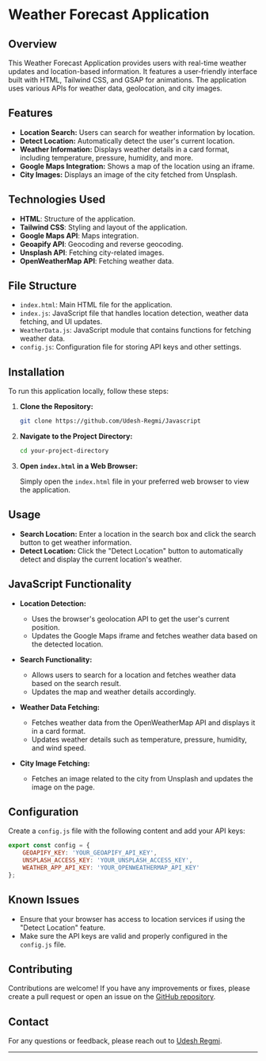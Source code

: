 

# Weather Forecast Application

## Overview

This Weather Forecast Application provides users with real-time weather updates and location-based information. It features a user-friendly interface built with HTML, Tailwind CSS, and GSAP for animations. The application uses various APIs for weather data, geolocation, and city images.

## Features

- **Location Search:** Users can search for weather information by location.
- **Detect Location:** Automatically detect the user's current location.
- **Weather Information:** Displays weather details in a card format, including temperature, pressure, humidity, and more.
- **Google Maps Integration:** Shows a map of the location using an iframe.
- **City Images:** Displays an image of the city fetched from Unsplash.

## Technologies Used

- **HTML**: Structure of the application.
- **Tailwind CSS**: Styling and layout of the application.
- **Google Maps API**: Maps integration.
- **Geoapify API**: Geocoding and reverse geocoding.
- **Unsplash API**: Fetching city-related images.
- **OpenWeatherMap API**: Fetching weather data.

## File Structure

- `index.html`: Main HTML file for the application.
- `index.js`: JavaScript file that handles location detection, weather data fetching, and UI updates.
- `WeatherData.js`: JavaScript module that contains functions for fetching weather data.
- `config.js`: Configuration file for storing API keys and other settings.

## Installation

To run this application locally, follow these steps:

1. **Clone the Repository:**

   ```bash
   git clone https://github.com/Udesh-Regmi/Javascript
   ```

2. **Navigate to the Project Directory:**

   ```bash
   cd your-project-directory
   ```

3. **Open `index.html` in a Web Browser:**

   Simply open the `index.html` file in your preferred web browser to view the application.

## Usage

- **Search Location:** Enter a location in the search box and click the search button to get weather information.
- **Detect Location:** Click the "Detect Location" button to automatically detect and display the current location's weather.

## JavaScript Functionality

- **Location Detection:**
  - Uses the browser's geolocation API to get the user's current position.
  - Updates the Google Maps iframe and fetches weather data based on the detected location.

- **Search Functionality:**
  - Allows users to search for a location and fetches weather data based on the search result.
  - Updates the map and weather details accordingly.

- **Weather Data Fetching:**
  - Fetches weather data from the OpenWeatherMap API and displays it in a card format.
  - Updates weather details such as temperature, pressure, humidity, and wind speed.

- **City Image Fetching:**
  - Fetches an image related to the city from Unsplash and updates the image on the page.

## Configuration

Create a `config.js` file with the following content and add your API keys:

```javascript
export const config = {
    GEOAPIFY_KEY: 'YOUR_GEOAPIFY_API_KEY',
    UNSPLASH_ACCESS_KEY: 'YOUR_UNSPLASH_ACCESS_KEY',
    WEATHER_APP_API_KEY: 'YOUR_OPENWEATHERMAP_API_KEY'
};
```

## Known Issues

- Ensure that your browser has access to location services if using the "Detect Location" feature.
- Make sure the API keys are valid and properly configured in the `config.js` file.

## Contributing

Contributions are welcome! If you have any improvements or fixes, please create a pull request or open an issue on the [GitHub repository](https://github.com/your-repository-url).



## Contact

For any questions or feedback, please reach out to [Udesh Regmi](https://www.linkedin.com/in/udesh-regmi/).

---

